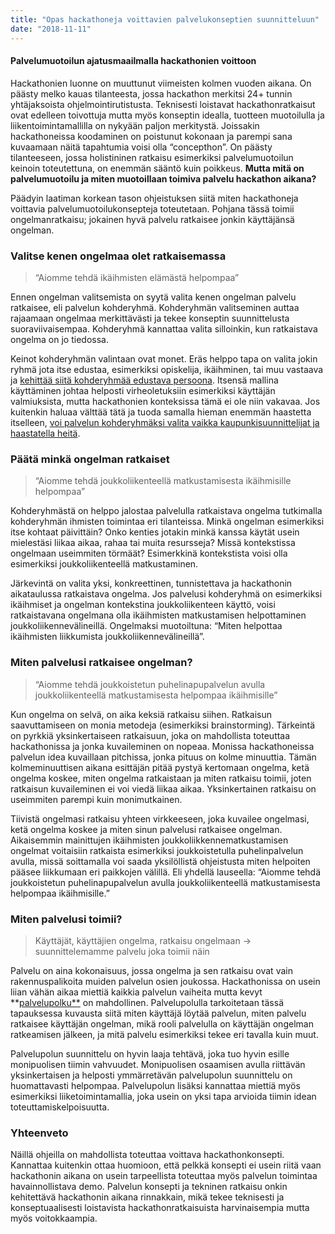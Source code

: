 ```yaml
---
title: "Opas hackathoneja voittavien palvelukonseptien suunnitteluun"
date: "2018-11-11"
---
```


#### Palvelumuotoilun ajatusmaailmalla hackathonien voittoon

Hackathonien luonne on muuttunut viimeisten kolmen vuoden aikana. On päästy melko kauas tilanteesta, jossa hackathon merkitsi 24+ tunnin yhtäjaksoista ohjelmointirutistusta. Teknisesti loistavat hackathonratkaisut ovat edelleen toivottuja mutta myös konseptin idealla, tuotteen muotoilulla ja liikentoimintamallilla on nykyään paljon merkitystä. Joissakin hackathoneissa koodaminen on poistunut kokonaan ja parempi sana kuvaamaan näitä tapahtumia voisi olla “concepthon”. On päästy tilanteeseen, jossa holistininen ratkaisu esimerkiksi palvelumuotoilun keinoin toteutettuna, on enemmän sääntö kuin poikkeus. **Mutta mitä on palvelumuotoilu ja miten muotoillaan toimiva palvelu hackathon aikana?**

Päädyin laatiman korkean tason ohjeistuksen siitä miten hackathoneja voittavia palvelumuotoilukonsepteja toteutetaan. Pohjana tässä toimii ongelmanratkaisu; jokainen hyvä palvelu ratkaisee jonkin käyttäjänsä ongelman.

### Valitse kenen ongelmaa olet ratkaisemassa

> “Aiomme tehdä ikäihmisten elämästä helpompaa”

Ennen ongelman valitsemista on syytä valita kenen ongelman palvelu ratkaisee, eli palvelun kohderyhmä. Kohderyhmän valitseminen auttaa rajaamaan ongelmaa merkittävästi ja tekee konseptin suunnittelusta suoraviivaisempaa. Kohderyhmä kannattaa valita silloinkin, kun ratkaistava ongelma on jo tiedossa.

Keinot kohderyhmän valintaan ovat monet. Eräs helppo tapa on valita jokin ryhmä jota itse edustaa, esimerkiksi opiskelija, ikäihminen, tai muu vastaava ja [kehittää siitä kohderyhmää edustava persoona](https://www.usability.gov/how-to-and-tools/methods/personas.html). Itsensä mallina käyttäminen johtaa helposti virheoletuksiin esimerkiksi käyttäjän valmiuksista, mutta hackathonien konteksissa tämä ei ole niin vakavaa. Jos kuitenkin haluaa välttää tätä ja tuoda samalla hieman enemmän haastetta itselleen, [voi palvelun kohderyhmäksi valita vaikka kaupunkisuunnittelijat ja haastatella heitä](https://medium.com/p/3d0ff70fc4e/referrers).

### Päätä minkä ongelman ratkaiset

> “Aiomme tehdä joukkoliikenteellä matkustamisesta ikäihmisille helpompaa”

Kohderyhmästä on helppo jalostaa palvelulla ratkaistava ongelma tutkimalla kohderyhmän ihmisten toimintaa eri tilanteissa. Minkä ongelman esimerkiksi itse kohtaat päivittäin? Onko kenties jotakin minkä kanssa käytät usein mielestäsi liikaa aikaa, rahaa tai muita resursseja? Missä kontekstissa ongelmaan useimmiten törmäät? Esimerkkinä kontekstista voisi olla esimerkiksi joukkoliikenteellä matkustaminen.

Järkevintä on valita yksi, konkreettinen, tunnistettava ja hackathonin aikataulussa ratkaistava ongelma. Jos palvelusi kohderyhmä on esimerkiksi ikäihmiset ja ongelman kontekstina joukkoliikenteen käyttö, voisi ratkaistavana ongelmana olla ikäihmisten matkustamisen helpottaminen joukkoliikennevälineillä. Ongelmaksi muotoiltuna: “Miten helpottaa ikäihmisten liikkumista joukkoliikennevälineillä”.

### Miten palvelusi ratkaisee ongelman?

> “Aiomme tehdä joukkoistetun puhelinapupalvelun avulla joukkoliikenteellä matkustamisesta helpompaa ikäihmisille”

Kun ongelma on selvä, on aika keksiä ratkaisu siihen. Ratkaisun saavuttamiseen on monia metodeja (esimerkiksi brainstorming). Tärkeintä on pyrkkiä yksinkertaiseen ratkaisuun, joka on mahdollista toteuttaa hackathonissa ja jonka kuvaileminen on nopeaa. Monissa hackathoneissa palvelun idea kuvaillaan pitchissa, jonka pituus on kolme minuuttia. Tämän kolmeminuuttisen aikana esittäjän pitää pystyä kertomaan ongelma, ketä ongelma koskee, miten ongelma ratkaistaan ja miten ratkaisu toimii, joten ratkaisun kuvaileminen ei voi viedä liikaa aikaa. Yksinkertainen ratkaisu on useimmiten parempi kuin monimutkainen.

Tiivistä ongelmasi ratkaisu yhteen virkkeeseen, joka kuvailee ongelmasi, ketä ongelma koskee ja miten sinun palvelusi ratkaisee ongelman. Aikaisemmin mainittujen ikäihmisten joukkoliikkennematkustamisen ongelmat voitaisiin ratkaista esimerkiksi joukkoistetulla puhelinpalvelun avulla, missä soittamalla voi saada yksilöllistä ohjeistusta miten helpoiten pääsee liikkumaan eri paikkojen välillä. Eli yhdellä lauseella: “Aiomme tehdä joukkoistetun puhelinapupalvelun avulla joukkoliikenteellä matkustamisesta helpompaa ikäihmisille.”

### Miten palvelusi toimii?

> Käyttäjät, käyttäjien ongelma, ratkaisu ongelmaan → suunnittelemamme palvelu joka toimii näin

Palvelu on aina kokonaisuus, jossa ongelma ja sen ratkaisu ovat vain rakennuspalikoita muiden palvelun osien joukossa. Hackathonissa on usein liian vähän aikaa miettiä kaikkia palvelun vaiheita mutta kevyt **[palvelupolku**](https://www.smashingmagazine.com/2015/01/all-about-customer-journey-mapping/) on mahdollinen. Palvelupolulla tarkoitetaan tässä tapauksessa kuvausta siitä miten käyttäjä löytää palvelun, miten palvelu ratkaisee käyttäjän ongelman, mikä rooli palvelulla on käyttäjän ongelman ratkeamisen jälkeen, ja mitä palvelu esimerkiksi tekee eri tavalla kuin muut.

Palvelupolun suunnittelu on hyvin laaja tehtävä, joka tuo hyvin esille monipuolisen tiimin vahvuudet. Monipuolisen osaamisen avulla riittävän yksinkertaisen ja helposti ymmärretävän palvelupolun suunnittelu on huomattavasti helpompaa. Palvelupolun lisäksi kannattaa miettiä myös esimerkiksi liiketoimintamallia, joka usein on yksi tapa arvioida tiimin idean toteuttamiskelpoisuutta.

### Yhteenveto

Näillä ohjeilla on mahdollista toteuttaa voittava hackathonkonsepti. Kannattaa kuitenkin ottaa huomioon, että pelkkä konsepti ei usein riitä vaan hackathonin aikana on usein tarpeellista toteuttaa myös palvelun toimintaa havainnollistava demo. Palvelun konsepti ja tekninen ratkaisu onkin kehitettävä hackathonin aikana rinnakkain, mikä tekee teknisesti ja konseptuaalisesti loistavista hackathonratkaisuista harvinaisempia mutta myös voitokkaampia.

